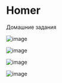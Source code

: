# Homer
Домашние задания


![image](https://user-images.githubusercontent.com/71868198/228175284-40560655-d870-4711-ad64-f2fa912f6dac.png)

![image](https://user-images.githubusercontent.com/71868198/228175395-f31a4137-b154-48d8-b441-87d69d5310a0.png)

![image](https://user-images.githubusercontent.com/71868198/228175513-7f4b55d7-5056-418f-8c7a-d1d06f9b9620.png)

![image](https://user-images.githubusercontent.com/71868198/228175591-8949eb09-e059-42d0-8ab6-8cf3b12ce06a.png)
